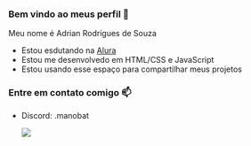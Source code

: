 ### Bem vindo ao meus perfil 👋

Meu nome é Adrian Rodrigues de Souza

- Estou esdutando na [Alura](https://.alura.com.br)
- Estou me desenvolvedo em HTML/CSS e JavaScript
- Estou usando esse espaço para compartilhar meus projetos

### Entre em contato comigo 📫

- Discord: .manobat

  ![](https://cdn.discordapp.com/attachments/1104356865976053813/1119747323619184731/image0.gif)
